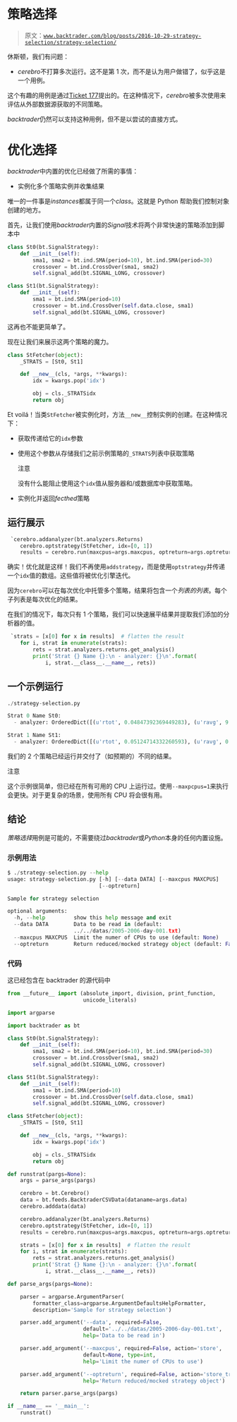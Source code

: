 # 策略选择

> 原文：[`www.backtrader.com/blog/posts/2016-10-29-strategy-selection/strategy-selection/`](https://www.backtrader.com/blog/posts/2016-10-29-strategy-selection/strategy-selection/)

休斯顿，我们有问题：

+   *cerebro*不打算多次运行。这不是第 1 次，而不是认为用户做错了，似乎这是一个用例。

这个有趣的用例是通过[Ticket 177](https://github.com/mementum/backtrader/issues/177)提出的。在这种情况下，*cerebro*被多次使用来评估从外部数据源获取的不同策略。

*backtrader*仍然可以支持这种用例，但不是以尝试的直接方式。

# 优化选择

*backtrader*中内置的优化已经做了所需的事情：

+   实例化多个策略实例并收集结果

唯一的一件事是*instances*都属于同一个*class*。这就是 Python 帮助我们控制对象创建的地方。

首先，让我们使用*backtrader*内置的*Signal*技术将两个非常快速的策略添加到脚本中

```py
class St0(bt.SignalStrategy):
    def __init__(self):
        sma1, sma2 = bt.ind.SMA(period=10), bt.ind.SMA(period=30)
        crossover = bt.ind.CrossOver(sma1, sma2)
        self.signal_add(bt.SIGNAL_LONG, crossover)

class St1(bt.SignalStrategy):
    def __init__(self):
        sma1 = bt.ind.SMA(period=10)
        crossover = bt.ind.CrossOver(self.data.close, sma1)
        self.signal_add(bt.SIGNAL_LONG, crossover)
```

这再也不能更简单了。

现在让我们来展示这两个策略的魔力。

```py
class StFetcher(object):
    _STRATS = [St0, St1]

    def __new__(cls, *args, **kwargs):
        idx = kwargs.pop('idx')

        obj = cls._STRATSidx
        return obj
```

Et voilá！当类`StFetcher`被实例化时，方法`__new__`控制实例的创建。在这种情况下：

+   获取传递给它的`idx`参数

+   使用这个参数从存储我们之前示例策略的`_STRATS`列表中获取策略

    注意

    没有什么能阻止使用这个`idx`值从服务器和/或数据库中获取策略。

+   实例化并返回*fecthed*策略

## 运行展示

```py
 `cerebro.addanalyzer(bt.analyzers.Returns)
    cerebro.optstrategy(StFetcher, idx=[0, 1])
    results = cerebro.run(maxcpus=args.maxcpus, optreturn=args.optreturn)
```

确实！优化就是这样！我们不再使用`addstrategy`，而是使用`optstrategy`并传递一个`idx`值的数组。这些值将被优化引擎迭代。

因为`cerebro`可以在每次优化中托管多个策略，结果将包含一个*列表的列表*。每个子列表是每次优化的结果。

在我们的情况下，每次只有 1 个策略，我们可以快速展平结果并提取我们添加的分析器的值。

```py
 `strats = [x[0] for x in results]  # flatten the result
    for i, strat in enumerate(strats):
        rets = strat.analyzers.returns.get_analysis()
        print('Strat {} Name {}:\n - analyzer: {}\n'.format(
            i, strat.__class__.__name__, rets))
```

## 一个示例运行

```py
./strategy-selection.py

Strat 0 Name St0:
  - analyzer: OrderedDict([(u'rtot', 0.04847392369449283), (u'ravg', 9.467563221580632e-05), (u'rnorm', 0.02414514457151587), (u'rnorm100', 2.414514457151587)])

Strat 1 Name St1:
  - analyzer: OrderedDict([(u'rtot', 0.05124714332260593), (u'ravg', 0.00010009207680196471), (u'rnorm', 0.025543999840699633), (u'rnorm100', 2.5543999840699634)])
```

我们的 2 个策略已经运行并交付了（如预期的）不同的结果。

注意

这个示例很简单，但已经在所有可用的 CPU 上运行过。使用`--maxpcpus=1`来执行会更快。对于更复杂的场景，使用所有 CPU 将会很有用。

## 结论

*策略选择*用例是可能的，不需要绕过*backtrader*或*Python*本身的任何内置设施。

### 示例用法

```py
$ ./strategy-selection.py --help
usage: strategy-selection.py [-h] [--data DATA] [--maxcpus MAXCPUS]
                             [--optreturn]

Sample for strategy selection

optional arguments:
  -h, --help         show this help message and exit
  --data DATA        Data to be read in (default:
                     ../../datas/2005-2006-day-001.txt)
  --maxcpus MAXCPUS  Limit the numer of CPUs to use (default: None)
  --optreturn        Return reduced/mocked strategy object (default: False)
```

### 代码

这已经包含在 backtrader 的源代码中

```py
from __future__ import (absolute_import, division, print_function,
                        unicode_literals)

import argparse

import backtrader as bt

class St0(bt.SignalStrategy):
    def __init__(self):
        sma1, sma2 = bt.ind.SMA(period=10), bt.ind.SMA(period=30)
        crossover = bt.ind.CrossOver(sma1, sma2)
        self.signal_add(bt.SIGNAL_LONG, crossover)

class St1(bt.SignalStrategy):
    def __init__(self):
        sma1 = bt.ind.SMA(period=10)
        crossover = bt.ind.CrossOver(self.data.close, sma1)
        self.signal_add(bt.SIGNAL_LONG, crossover)

class StFetcher(object):
    _STRATS = [St0, St1]

    def __new__(cls, *args, **kwargs):
        idx = kwargs.pop('idx')

        obj = cls._STRATSidx
        return obj

def runstrat(pargs=None):
    args = parse_args(pargs)

    cerebro = bt.Cerebro()
    data = bt.feeds.BacktraderCSVData(dataname=args.data)
    cerebro.adddata(data)

    cerebro.addanalyzer(bt.analyzers.Returns)
    cerebro.optstrategy(StFetcher, idx=[0, 1])
    results = cerebro.run(maxcpus=args.maxcpus, optreturn=args.optreturn)

    strats = [x[0] for x in results]  # flatten the result
    for i, strat in enumerate(strats):
        rets = strat.analyzers.returns.get_analysis()
        print('Strat {} Name {}:\n - analyzer: {}\n'.format(
            i, strat.__class__.__name__, rets))

def parse_args(pargs=None):

    parser = argparse.ArgumentParser(
        formatter_class=argparse.ArgumentDefaultsHelpFormatter,
        description='Sample for strategy selection')

    parser.add_argument('--data', required=False,
                        default='../../datas/2005-2006-day-001.txt',
                        help='Data to be read in')

    parser.add_argument('--maxcpus', required=False, action='store',
                        default=None, type=int,
                        help='Limit the numer of CPUs to use')

    parser.add_argument('--optreturn', required=False, action='store_true',
                        help='Return reduced/mocked strategy object')

    return parser.parse_args(pargs)

if __name__ == '__main__':
    runstrat()
```
